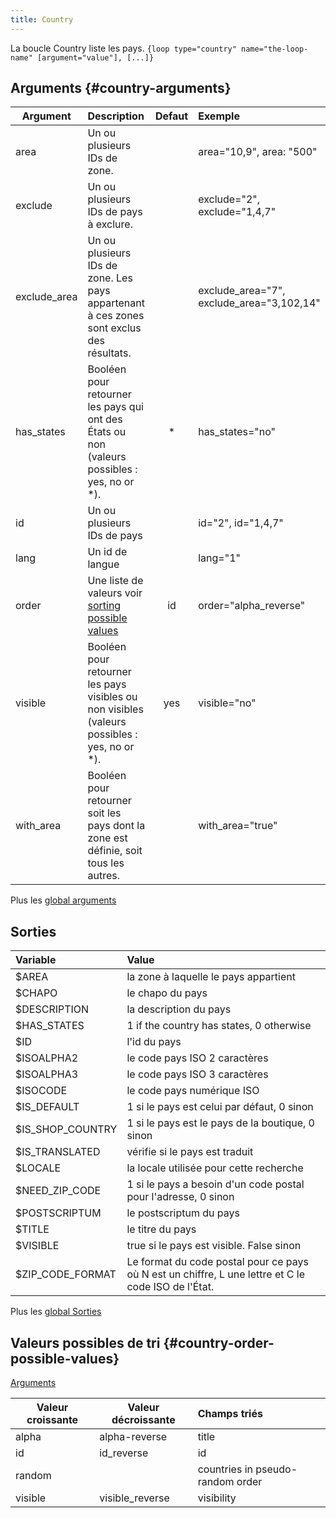 ```yaml
---
title: Country
---
```


La boucle Country liste les pays.
`{loop type="country" name="the-loop-name" [argument="value"], [...]}`

## Arguments {#country-arguments}

| Argument     | Description                                                                                  | Defaut | Exemple                                   |
|--------------|:---------------------------------------------------------------------------------------------|:------:|:------------------------------------------|
| area         | Un ou plusieurs IDs de zone.                                                                 |        | area="10,9", area: "500"                  |
| exclude      | Un ou plusieurs IDs de pays à exclure.                                                       |        | exclude="2", exclude="1,4,7"              |
| exclude_area | Un ou plusieurs IDs de zone. Les pays appartenant à ces zones sont exclus des résultats.     |        | exclude_area="7", exclude_area="3,102,14" |
| has_states   | Booléen pour retourner les pays qui ont des États ou non (valeurs possibles : yes, no or *). |   *    | has_states="no"                           |
| id           | Un ou plusieurs IDs de pays                                                                  |        | id="2", id="1,4,7"                        |
| lang         | Un id de langue                                                                              |        | lang="1"                                  |
| order        | Une liste de valeurs voir [sorting possible values](#country-order-possible-values)          |   id   | order="alpha_reverse"                     |
| visible      | Booléen pour retourner les pays visibles ou non visibles (valeurs possibles : yes, no or *). |  yes   | visible="no"                              |
| with_area    | Booléen pour retourner soit les pays dont la zone est définie, soit tous les autres.         |        | with_area="true"                          |

Plus les [global arguments](./global_arguments)

## Sorties

| Variable         | Value                                                                                               |
|:-----------------|:----------------------------------------------------------------------------------------------------|
| $AREA            | la zone à laquelle le pays appartient                                                               |
| $CHAPO           | le chapo du pays                                                                                    |
| $DESCRIPTION     | la description du pays                                                                              |
| $HAS_STATES      | 1 if the country has states, 0 otherwise                                                            |
| $ID              | l'id du pays                                                                                        |
| $ISOALPHA2       | le code pays ISO 2 caractères                                                                       |
| $ISOALPHA3       | le code pays ISO 3 caractères                                                                       |
| $ISOCODE         | le code pays numérique ISO                                                                          |
| $IS_DEFAULT      | 1 si le pays est celui par défaut, 0 sinon                                                          |
| $IS_SHOP_COUNTRY | 1 si le pays est le pays de la boutique, 0 sinon                                                    |
| $IS_TRANSLATED   | vérifie si le pays est traduit                                                                      |
| $LOCALE          | la locale utilisée pour cette recherche                                                             |
| $NEED_ZIP_CODE   | 1 si le pays a besoin d'un code postal pour l'adresse, 0 sinon                                      |
| $POSTSCRIPTUM    | le postscriptum du pays                                                                             |
| $TITLE           | le titre du pays                                                                                    |
| $VISIBLE         | true si le pays est visible. False sinon                                                            |
| $ZIP_CODE_FORMAT | Le format du code postal pour ce pays où N est un chiffre, L une lettre et C le code ISO de l'État. |

Plus les [global Sorties](./global_Sorties)

## Valeurs possibles de tri {#country-order-possible-values}
[Arguments](#country-arguments)

| Valeur croissante | Valeur décroissante | Champs triés                     |
|-------------------|---------------------|:---------------------------------|
| alpha             | alpha-reverse       | title                            |
| id                | id_reverse          | id                               |
| random            |                     | countries in pseudo-random order |
| visible           | visible_reverse     | visibility                       |
